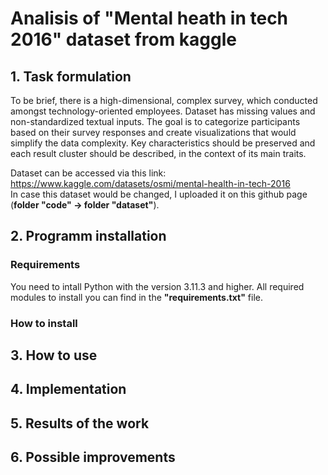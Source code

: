 # Analisis of "Mental heath in tech 2016" dataset from kaggle

## 1. Task formulation
To be brief, there is a high-dimensional, complex survey, which conducted amongst technology-oriented employees. Dataset has missing values and non-standardized textual inputs. The goal is to categorize participants based on their survey responses and create visualizations that would simplify the data complexity. Key characteristics should be preserved and each result cluster should be described, in the context of its main traits.

Dataset can be accessed via this link: https://www.kaggle.com/datasets/osmi/mental-health-in-tech-2016  
In case this dataset would be changed, I uploaded it on this github page (**folder "code" -> folder "dataset"**).  
## 2. Programm installation

### Requirements 
You need to intall Python with the version 3.11.3 and higher. All required modules to install you can find in the **"requirements.txt"** file.

### How to install

## 3. How to use

## 4. Implementation

## 5. Results of the work

## 6. Possible improvements
